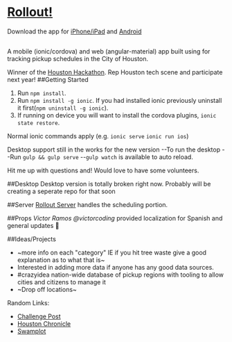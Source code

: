 # [Rollout!](http://www.rollouthouston.com)


Download the app for [iPhone/iPad](https://itunes.apple.com/us/app/rollout!-houston/id1011036124?mt=8) and [Android](https://play.google.com/store/apps/details?id=com.kentonue.rollout)
##
A mobile (ionic/cordova) and web (angular-material) app built using for tracking pickup schedules in the City of Houston.

Winner of the [Houston Hackathon](http://houstonhackathon.com). Rep Houston tech scene and participate next year!
##Getting Started
1. Run `npm install`.
2. Run `npm install -g ionic`. If you had installed ionic previously uninstall it first(`npm uninstall -g ionic`).
3. If running on device you will want to install the cordova plugins, `ionic state restore`.

Normal ionic commands apply (e.g. `ionic serve` `ionic run ios`)

Desktop support still in the works for the new version
--To run the desktop
--Run `gulp && gulp serve`
--`gulp watch` is available to auto reload.

Hit me up with questions and! Would love to have some volunteers.


##Desktop
Desktop version is totally broken right now. Probably will be creating a seperate repo for that soon

##Server
[Rollout Server](https://github.com/kentongray/rollout-server) handles the scheduling portion. 


##Props
*Victor Ramos @victorcoding* provided localization for Spanish and general updates 🎉

##Ideas/Projects
* ~more info on each "category" IE if you hit tree waste give a good explanation as to what that is~
* Interested in adding more data if anyone has any good data sources.
* #crazyidea nation-wide database of pickup regions with tooling to allow cities and citizens to manage it
* ~Drop off locations~


Random Links: 
* [Challenge Post](http://challengepost.com/software/rollout-instant-trash-pickup-schedule-recycling-app)
* [Houston Chronicle](http://www.houstonchronicle.com/news/houston-texas/article/City-hackathon-yields-app-for-trash-recycling-6360757.php?t=4e8c4c11c5c0059fa0&cmpid=twitter-premium#photo-4655597)
* [Swamplot](http://swamplot.com/new-iphone-app-bugs-you-when-its-time-to-take-out-the-trash-but-refuses-to-do-it-for-you/2015-07-06/)

